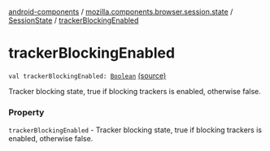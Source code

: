 [android-components](../../index.md) / [mozilla.components.browser.session.state](../index.md) / [SessionState](index.md) / [trackerBlockingEnabled](./tracker-blocking-enabled.md)

# trackerBlockingEnabled

`val trackerBlockingEnabled: `[`Boolean`](https://kotlinlang.org/api/latest/jvm/stdlib/kotlin/-boolean/index.html) [(source)](https://github.com/mozilla-mobile/android-components/blob/master/components/browser/state/src/main/java/mozilla/components/browser/session/state/SessionState.kt#L48)

Tracker blocking state, true if blocking trackers is enabled, otherwise false.

### Property

`trackerBlockingEnabled` - Tracker blocking state, true if blocking trackers is enabled, otherwise false.